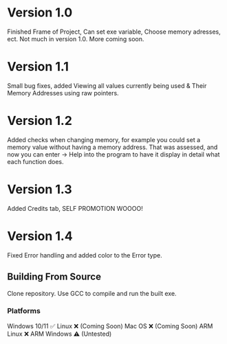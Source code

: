 # Version 1.0
Finished Frame of Project, Can set exe variable, Choose memory adresses, ect. Not much in version 1.0. More coming soon.

# Version 1.1
Small bug fixes, added Viewing all values currently being used & Their Memory Addresses using raw pointers.

# Version 1.2
Added checks when changing memory, for example you could set a memory value without having a memory address.
That was assessed, and now you can enter -> Help into the program to have it display in detail what each function does.

# Version 1.3
Added Credits tab, SELF PROMOTION WOOOO!

# Version 1.4
Fixed Error handling and added color to the Error type.

## Building From Source
Clone repository. Use GCC to compile and run the built exe.

### Platforms
Windows 10/11 ✅
Linux ❌ (Coming Soon)
Mac OS ❌ (Coming Soon)
ARM Linux ❌
ARM Windows ⚠️ (Untested)
